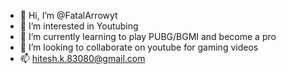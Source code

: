 - 👋 Hi, I’m @FatalArrowyt
- 👀 I’m interested in Youtubing
- 🌱 I’m currently learning to play PUBG/BGMI and become a pro
- 💞️ I’m looking to collaborate on youtube for gaming videos
- 📫 hitesh.k.83080@gmail.com

<!---
FatalArrowyt/FatalArrowyt is a ✨ special ✨ repository because its `README.md` (this file) appears on your GitHub profile.
You can click the Preview link to take a look at your changes.
--->
